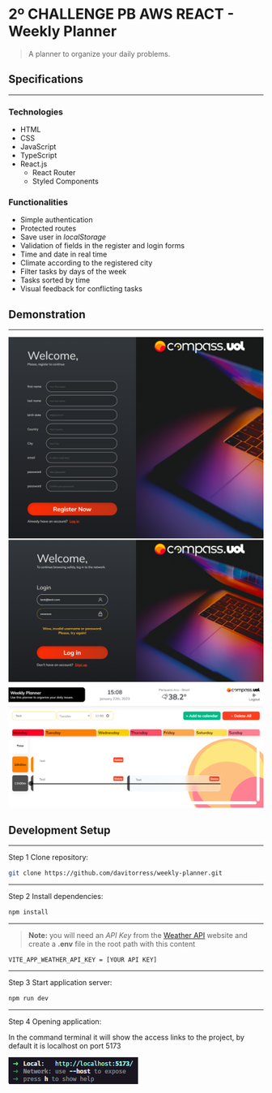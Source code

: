 # 2º CHALLENGE PB AWS REACT - Weekly Planner

> A planner to organize your daily problems.

## Specifications

---

### Technologies

- HTML
- CSS
- JavaScript
- TypeScript
- React.js
  - React Router
  - Styled Components

### Functionalities

- Simple authentication
- Protected routes
- Save user in <i>localStorage</i>
- Validation of fields in the register and login forms
- Time and date in real time
- Climate according to the registered city
- Filter tasks by days of the week
- Tasks sorted by time
- Visual feedback for conflicting tasks

## Demonstration

---

<img src="./src/assets/demo/register_page.png" alt="register page" />
<img src="./src/assets/demo/login_invalid.png" alt="login invalid" />
<img src="./src/assets/demo/planner_invalid.png" alt="planner invalid" />

## Development Setup

---

Step 1
Clone repository:

```bash
git clone https://github.com/davitorress/weekly-planner.git
```

---

Step 2
Install dependencies:

```bash
npm install
```

---

> **Note:**
> you will need an <i>API Key</i> from the <a href="https://www.weatherapi.com/" title="https://www.weatherapi.com/">Weather API</a> website and create a **.env** file in the root path with this content

```properties
VITE_APP_WEATHER_API_KEY = [YOUR API KEY]
```

---

Step 3
Start application server:

```bash
npm run dev
```

---

Step 4
Opening application:

In the command terminal it will show the access links to the project, by default it is localhost on port 5173

<img src="./src/assets/demo/server_start.png" alt="server started" />
